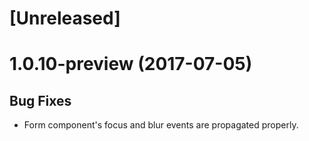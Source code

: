 # [Unreleased]

# 1.0.10-preview (2017-07-05)

## Bug Fixes
- Form component's focus and blur events are propagated properly.